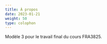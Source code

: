 ```yaml
---
title: À propos
date: 2023-01-21
weight: 50
type: colophon
---
```


Modèle 3 pour le travail final du cours FRA3825. 
